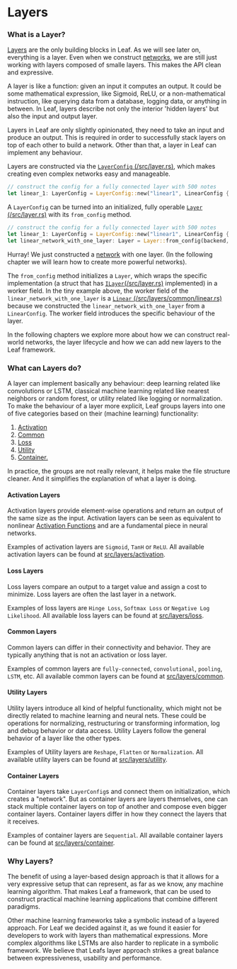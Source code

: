 # Layers

### What is a Layer?

[Layers](./deep-learning-glossary.html#Layer) are the only building
blocks in Leaf. As we will see later on, everything is a layer. Even when 
we construct [networks](./deep-learning-glossary.html#Network), we are still just 
working with layers composed of smalle layers. This makes the API clean and expressive.

A layer is like a function: given an input it computes an output. 
It could be some mathematical expression, like Sigmoid, ReLU, or a non-mathematical instruction, 
like querying data from a database, logging data, or anything in between.
In Leaf, layers describe not only the interior 'hidden layers' but also the input and
output layer. 

Layers in Leaf are only slightly opinionated, they need to take
an input and produce an output. This is required in order to successfully stack
layers on top of each other to build a network. Other than that, a
layer in Leaf can implement any behaviour.

Layers are constructed via the [`LayerConfig`
(/src/layer.rs)][layer-config], which makes creating even complex networks easy
and manageable.

```rust
// construct the config for a fully connected layer with 500 notes
let linear_1: LayerConfig = LayerConfig::new("linear1", LinearConfig { output_size: 500 })
```

A `LayerConfig` can be turned into an initialized, fully operable [`Layer`
(/src/layer.rs)][layer] with its `from_config` method.

```rust
// construct the config for a fully connected layer with 500 notes
let linear_1: LayerConfig = LayerConfig::new("linear1", LinearConfig { output_size: 500 })
let linear_network_with_one_layer: Layer = Layer::from_config(backend, &linear_1);
```

Hurray! We just constructed a [network](./deep-learning-glossary.html#Network)
with one layer. (In the following chapter we will learn how to create more
powerful networks). 

The `from_config` method initializes a `Layer`, which wraps the specific implementation (a struct that has  [`ILayer`(/src/layer.rs)][ilayer] implemented) in a worker field.
In the tiny example above, the worker field of the `linear_network_with_one_layer`
is a [`Linear` (/src/layers/common/linear.rs)][linear-layer] because we constructed
the `linear_network_with_one_layer` from a `LinearConfig`. The worker field
introduces the specific behaviour of the layer.

In the following chapters we explore more about how we can construct
real-world networks, the layer lifecycle and how we can add new layers to the Leaf framework.

[layer-config]: https://github.com/autumnai/leaf/blob/master/src/layer.rs
[layer]: https://github.com/autumnai/leaf/blob/master/src/layer.rs
[ilayer]: https://github.com/autumnai/leaf/blob/master/src/layer.rs
[linear-layer]: https://github.com/autumnai/leaf/blob/master/src/layers/common/linear.rs

### What can Layers do?

A layer can implement basically any behaviour: deep learning related like
convolutions or LSTM, classical machine learning related like nearest neighbors
or random forest, or utility related like logging or normalization. To make the
behaviour of a layer more explicit, Leaf groups layers into one of five
categories based on their (machine learning) functionality:

1) [Activation](#Activation&#32;Layers)
2) [Common](#Common&#32;Layers)
3) [Loss](#Loss&#32;Layers)
4) [Utility](#Utility&#32;Layers)
5) [Container.](#Container&#32;Layers)

In practice, the groups are not really relevant, it helps make the file
structure cleaner. And it simplifies the explanation of what a layer is
doing.

#### Activation Layers

Activation layers provide element-wise operations and return an output of
the same size as the input. Activation layers can be seen as equivalent to
nonlinear [Activation Functions](https://en.wikipedia.org/wiki/Activation_function)
and are a fundamental piece in neural networks.

Examples of activation layers are `Sigmoid`, `TanH` or `ReLU`. All available
activation layers can be found at
[src/layers/activation](https://github.com/autumnai/leaf/tree/master/src/layers/activation).

#### Loss Layers

Loss layers compare an output to a target value and assign a cost to minimize.
Loss layers are often the last layer in a network.

Examples of loss layers are `Hinge Loss`, `Softmax Loss` or `Negative Log
Likelihood`. All available loss layers can be found at
[src/layers/loss](https://github.com/autumnai/leaf/tree/master/src/layers/loss).

#### Common Layers

Common layers can differ in their connectivity and behavior. They are typically
anything that is not an activation or loss layer.

Examples of common layers are `fully-connected`, `convolutional`, `pooling`, `LSTM`,
etc. All available common layers can be found at
[src/layers/common](https://github.com/autumnai/leaf/tree/master/src/layers/common).

#### Utility Layers

Utility layers introduce all kind of helpful functionality, which might not be
directly related to machine learning and neural nets. These could be operations
for normalizing, restructuring or transforming information, log and debug
behavior or data access. Utility Layers follow the general behavior of a layer
like the other types.

Examples of Utility layers are `Reshape`, `Flatten` or `Normalization`. All
available utility layers can be found at
[src/layers/utility](https://github.com/autumnai/leaf/tree/master/src/layers/utility).

#### Container Layers

Container layers take `LayerConfig`s and connect them on initialization, which
creates a "network". But as container layers are layers themselves, one can stack multiple
container layers on top of another and compose even bigger container layers.
Container layers differ in how they connect the layers that it receives.

Examples of container layers are `Sequential`. All available container layers
can be found at
[src/layers/container](https://github.com/autumnai/leaf/tree/master/src/layers/container).

### Why Layers?

The benefit of using a layer-based design approach is that it allows for a very expressive
setup that can represent, as far as we know, any machine learning algorithm.
That makes Leaf a framework, that can be used to construct practical machine
learning applications that combine different paradigms.

Other machine learning frameworks take a symbolic instead of a layered approach.
For Leaf we decided against it, as we found it easier for developers to work with
layers than mathematical expressions. More complex algorithms like LSTMs are
also harder to replicate in a symbolic framework. We
believe that Leafs layer approach strikes a great balance between
expressiveness, usability and performance.
